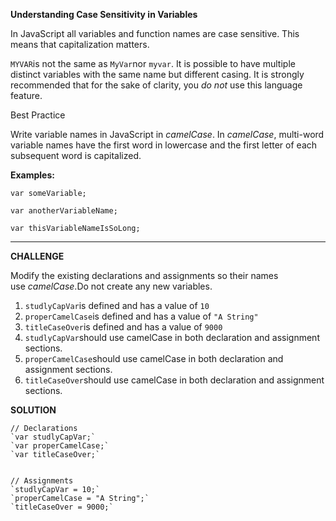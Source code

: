 **Understanding Case Sensitivity in Variables**

In JavaScript all variables and function names are case sensitive. This means that capitalization matters.

`MYVAR`is not the same as `MyVar`nor `myvar`. It is possible to have multiple distinct variables with the same name but different casing. It is strongly recommended that for the sake of clarity, you *do not* use this language feature.

Best Practice

Write variable names in JavaScript in *camelCase*. In *camelCase*, multi-word variable names have the first word in lowercase and the first letter of each subsequent word is capitalized.

**Examples:**

`var someVariable;`

`var anotherVariableName;`

`var thisVariableNameIsSoLong;`

---

**CHALLENGE**

Modify the existing declarations and assignments so their names use *camelCase*.Do not create any new variables.

1. `studlyCapVar`is defined and has a value of `10`
2. `properCamelCase`is defined and has a value of `"A String"`
3. `titleCaseOver`is defined and has a value of `9000`
4. `studlyCapVar`should use camelCase in both declaration and assignment sections.
5. `properCamelCase`should use camelCase in both declaration and assignment sections.
6. `titleCaseOver`should use camelCase in both declaration and assignment sections.


**SOLUTION**

    // Declarations
    `var studlyCapVar;`
    `var properCamelCase;`
    `var titleCaseOver;`
    
    
    // Assignments
    `studlyCapVar = 10;`
    `properCamelCase = "A String";`
    `titleCaseOver = 9000;`
